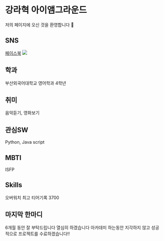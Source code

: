 # 강라혁 아이앰그라운드
저의 페이지에 오신 것을 환영합니다 :clap:
## SNS  
[페이스북](https://www.facebook.com/profile.php?id=100003388020081)
<img src="https://img.shields.io/badge/Facebook-0866FF?style=flat-square&logo=facebook&logoColor=#F6F6F6"/>  


## 학과
부산외국어대학교 영어학과 4학년

## 취미
음악듣기, 영화보기

## 관심SW
Python, Java script

## MBTI
ISFP

## Skills
오버워치 최고 티어기록 3700

## 마지막 한마디
6개월 동안 잘 부탁드립니다 열심히 하겠습니다
아카데미 하는동안 지각하지 않고 성공적으로 프로젝트를 수료하겠습니다!!
